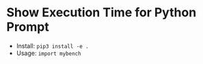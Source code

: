 # Show Execution Time for Python Prompt
- Install:
```pip3 install -e .```
- Usage:
```import mybench```

